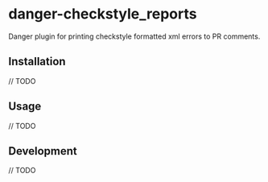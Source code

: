 # danger-checkstyle_reports

Danger plugin for printing checkstyle formatted xml errors to PR comments.

## Installation

// TODO

## Usage

// TODO

## Development

// TODO
